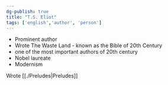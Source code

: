 ```yaml
---  
dg-publish: true  
title: "T.S. Eliot"  
tags: ['english','author', 'person']  
---  
```

  
  
- Prominent author   
- Wrote The Waste Land - known as the Bible of 20th Century  
- one of the most important authors of 20th century  
- Nobel laureate   
- Modernism  
  
Wrote [[./Preludes|Preludes]]